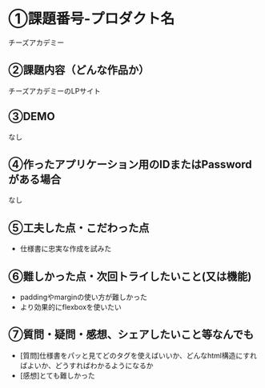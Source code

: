 # ①課題番号-プロダクト名

チーズアカデミー

## ②課題内容（どんな作品か）

チーズアカデミーのLPサイト

## ③DEMO

なし

## ④作ったアプリケーション用のIDまたはPasswordがある場合

なし

## ⑤工夫した点・こだわった点

- 仕様書に忠実な作成を試みた

## ⑥難しかった点・次回トライしたいこと(又は機能)

- paddingやmarginの使い方が難しかった
- より効果的にflexboxを使いたい

## ⑦質問・疑問・感想、シェアしたいこと等なんでも

- [質問]仕様書をパッと見てどのタグを使えばいいか、どんなhtml構造にすればよいか、どうすればわかるようになるか
- [感想]とても難しかった
